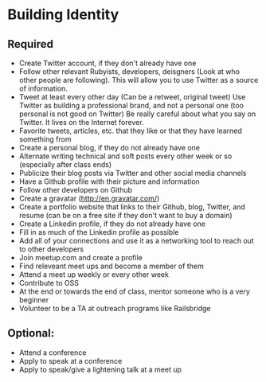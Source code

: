 # Building Identity

## Required
* Create Twitter account, if they don't already have one
* Follow other relevant Rubyists, developers, deisgners (Look at who other people are following). This will allow you to use Twitter as a source of information.
* Tweet at least every other day (Can be a retweet, original tweet) Use Twitter as building a professional brand, and not a personal one (too personal is not good on Twitter) Be really careful about what you say on Twitter. It lives on the Internet forever.
* Favorite tweets, articles, etc. that they like or that they have learned something from
* Create a personal blog, if they do not already have one
* Alternate writing technical and soft posts every other week or so (especially after class ends)
* Publicize their blog posts via Twitter and other social media channels
* Have a Github profile with their picture and information
* Follow other developers on Github
* Create a gravatar (http://en.gravatar.com/)
* Create a portfolio website that links to their Github, blog, Twitter, and resume (can be on a free site if they don't want to buy a domain)
* Create a Linkedin profile, if they do not already have one
* Fill in as much of the Linkedin profile as possible
* Add all of your connections and use it as a networking tool to reach out to other developers
* Join meetup.com and create a profile
* Find releveant meet ups and become a member of them
* Attend a meet up weekly or every other week
* Contribute to OSS
* At the end or towards the end of class, mentor someone who is a very beginner
* Volunteer to be a TA at outreach programs like Railsbridge

## Optional:
* Attend a conference
* Apply to speak at a conference
* Apply to speak/give a lightening talk at a meet up
